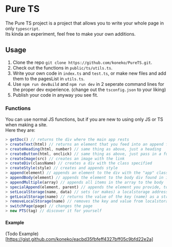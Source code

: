 # Pure TS

The Pure TS project is a project that allows you to write your whole page in only `typescript`. <br>
Its kinda an experiment, feel free to make your own additions.

## Usage

1. Clone the repo `git clone https://github.com/koneko/PureTS.git`.
2. Check out the functions in `public/ts/utils.ts`.
3. Write your own code in `index.ts` and `test.ts`, or make new files and add them to the pagesList in `utils.ts`.
4. Use `npm run devBuild` and `npm run dev` in 2 seperate command lines for the proper dev experience. (change out the `tsconfig.json` to your liking)
5. Publish your code in anyway you see fit.

### Functions

You can use normal JS functions, but if you are new to using only JS or TS when making a site. <br>
Here they are: <br>

```js
> getDoc() // returns the div where the main app rests
> createText(html) // returns an element that you feed into an append function
> createHeading(html, number) // same thing as above, just a heading
> createButton(html, onclick) // same thing as above, just pass in a function to the onclick argument
> createImage(src) // creates an image with the link
> createDiv(className) // creates a div with the class specified
> createStyle(style) // creates and appends style
> append(element) // appends an element to the div with the "app" class, you might wanna wrap creation functions in this
> appendBody(element) // appends the element to the body div found in index.html, should be avoided
> appendMultiple(array) // appends all items in the array to the body
> specialAppend(element, parent) // appends the element you provide, to a custom parent (body, head, div that you pass in, etc)
> setLocalStorage(name, data) // sets (or makes) a localstorage address (json is supported)
> getLocalStorage(name) // returns the value of the key (name) as a string (or object if you put in a json object)
> removeLocalStorage(name) // removes the key and value from localstorage
> switchPage(page) // changes the page
> new PTS(tag) // discover it for yourself
```

#### Example

(Todo Example)[https://gist.github.com/koneko/eacbd35fbfeff4327bff05c9bfd22e2a]
